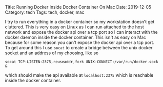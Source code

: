 Title: Running Docker Inside Docker Container On Mac
Date: 2019-12-05
Category: tech
Tags: tech, docker, mac

I try to run everything in a docker container so my workstation doesn't get cluttered. This is very easy on Linux as I can run attached to the host network and expose the docker api over a tcp port so I can interact with the docker daemon inside the docker container. This isn't as easy on Mac because for some reason you can't expose the docker api over a tcp port. To get around this I use `socat` to create a bridge between the unix docker socket and an address of my choosing, like so

`socat TCP-LISTEN:2375,reuseaddr,fork UNIX-CONNECT:/var/run/docker.sock &`

which should make the api available at `localhost:2375` which is reachable inside the docker container.
